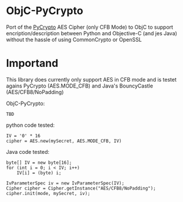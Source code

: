 ObjC-PyCrypto
=============

Port of the [PyCrypto](http://www.pycrypto.org/ "PyCrypto") AES Cipher (only CFB Mode) to ObjC to support encription/description between Python and Objective-C (and jes Java) without the hassle of using CommonCrypto or OpenSSL


Importand
=============

This library does currently only support AES in CFB mode and is testet agains PyCrypto (AES.MODE_CFB) and Java's BouncyCastle (AES/CFB8/NoPadding)


ObjC-PyCrypto:

    TBD

python code tested:

    IV = '0' * 16
    cipher = AES.new(mySecret, AES.MODE_CFB, IV)


Java code tested:

    byte[] IV = new byte[16];
    for (int i = 0; i < IV; i++)
        IV[i] = (byte) i;

    IvParameterSpec iv = new IvParameterSpec(IV);
    Cipher cipher = Cipher.getInstance("AES/CFB8/NoPadding");
    cipher.init(mode, mySecret, iv);
